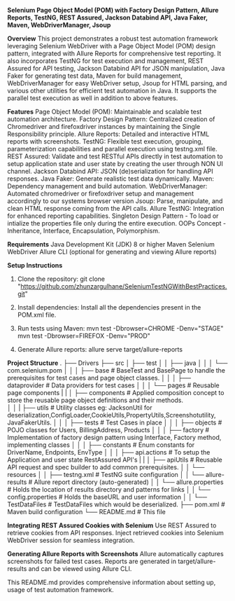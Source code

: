 **Selenium Page Object Model (POM) with Factory Design Pattern, Allure Reports, TestNG, REST Assured, Jackson Databind API, Java Faker, Maven, WebDriverManager, Jsoup**

**Overview**
This project demonstrates a robust test automation framework leveraging Selenium WebDriver with a Page Object Model (POM) design pattern, integrated with Allure Reports for comprehensive test reporting. It also incorporates TestNG for test execution and management, REST Assured for API testing, Jackson Databind API for JSON manipulation, Java Faker for generating test data, Maven for build management, WebDriverManager for easy WebDriver setup, Jsoup for HTML parsing, and various other utilities for efficient test automation in Java. It supports the parallel test execution as well in addition to above features.

**Features**
Page Object Model (POM): Maintainable and scalable test automation architecture.
Factory Design Pattern: Centralized creation of Chromedriver and firefoxdriver instances by maintaining the Single Responsibility principle.
Allure Reports: Detailed and interactive HTML reports with screenshots.
TestNG: Flexible test execution, grouping, parameterization capabilities and parallel execution using testng.xml file.
REST Assured: Validate and test RESTful APIs directly in test automation to setup application state and user state by creating the user through NON UI channel.
Jackson Databind API: JSON (de)serialization for handling API responses.
Java Faker: Generate realistic test data dynamically.
Maven: Dependency management and build automation.
WebDriverManager: Automated chromedriver or firefoxdriver setup and management accordingly to our systems browser version
Jsoup: Parse, manipulate, and clean HTML response coming from the API calls.
Allure TestNG: Integration for enhanced reporting capabilities.
Singleton Design Pattern - To load or intialize the properties file only during the entire execution.
OOPs Concept - Inheritance, Interface, Encapsulation, Polymorphism.

**Requirements**
Java Development Kit (JDK) 8 or higher
Maven
Selenium WebDriver
Allure CLI (optional for generating and viewing Allure reports)


**Setup Instructions**
1. Clone the repository:
        git clone "https://github.com/zhunzargulhane/SeleniumTestNGWithBestPractices.git"

2. Install dependencies:
        Install all the dependencies present in the POM.xml file.
   
3. Run tests using Maven:
    mvn test -Dbrowser=CHROME -Denv="STAGE"
    mvn test -Dbrowser=FIREFOX -Denv="PROD"

4. Generate Allure reports:
        allure serve target/allure-reports


**Project Structure**
.
├── Drivers
├── src
│   ├── test
│   │   ├── java
│   │   │   └── com.selenium.pom
│   │   │           ├── base            # BaseTest and BasePage to handle the prerequisites for test cases and page object classes.
│   │   │           ├── dataprovider    # Data providers for test cases
│   │   │           └── pages           # Reusable page components
|   |   │              ├── components   # Applied composition concept to store the reusable page object definitions and their methods.         
│   │   |           ├── utils           # Utility classes eg: JacksonUtil for deserialization,ConfigLoader,CookieUtils,PropertyUtils,Screenshotutility, JavaFakerUtils.
│   │   │           ├── tests           # Test Cases in place
│   │   │           ├── objects         # POJO classes for Users, BillingAddress, Products
│   │   │           ├── factory         # Implementation of factory design pattern using Interface, Factory method, implementing classes
│   │   │           ├── constants       # Enum constants for DriverName, Endpoints, EnvType
│   │   │           ├── api.actions     # To setup the Application and user state RestAssured API's
|   |   │              ├── apiUtils     # Reusable API request and spec builder to add common prerequisites.
│   │   └── resources
│   │       ├── testng.xml               # TestNG suite configuration
│   │       └── allure-results           # Allure report directory (auto-generated)
│   │       └── allure.properties        # Holds the location of results directory and patterns for links
│   │       └── config.properties        # Holds the baseURL and user information 
│   │       └── TestDataFiles            # TestDataFiles which would be deserialized.
├── pom.xml                             # Maven build configuration
└── README.md                           # This file


**Integrating REST Assured Cookies with Selenium**
Use REST Assured to retrieve cookies from API responses.
Inject retrieved cookies into Selenium WebDriver session for seamless integration.

**Generating Allure Reports with Screenshots**
Allure automatically captures screenshots for failed test cases.
Reports are generated in target/allure-results and can be viewed using Allure CLI.

This README.md provides comprehensive information about setting up, usage of test automation framework.
